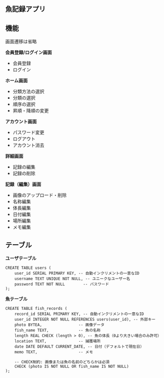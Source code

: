 ## 魚記録アプリ

## 機能
画面遷移は省略

**会員登録/ログイン画面**
- 会員登録
- ログイン

**ホーム画面**
- 分類方法の選択
- 分類の選択
- 順序の選択
- 昇順・降順の変更

**アカウント画面**
- パスワード変更
- ログアウト
- アカウント消去

**詳細画面**
- 記録の編集
- 記録の削除

**記録（編集）画面**
- 画像のアップロード・削除
- 名称編集
- 体長編集
- 日付編集
- 場所編集
- メモ編集

## テーブル

**ユーザテーブル**
```
CREATE TABLE users (
    user_id SERIAL PRIMARY KEY, -- 自動インクリメントの一意なID
    username TEXT UNIQUE NOT NULL, -- ユニークなユーザー名
    password TEXT NOT NULL        -- パスワード
);
```

**魚テーブル**
```
CREATE TABLE fish_records (
    record_id SERIAL PRIMARY KEY, -- 自動インクリメントの一意なID
    user_id INTEGER NOT NULL REFERENCES users(user_id), -- 外部キー
    photo BYTEA,                -- 画像データ
    fish_name TEXT,             -- 魚の名称
    length REAL CHECK (length > 0), -- 魚の体長（0より大きい場合のみ許可）
    location TEXT,              -- 捕獲場所
    date DATE DEFAULT CURRENT_DATE, -- 日付（デフォルトで現在日）
    memo TEXT,                  -- メモ

    -- CHECK制約: 画像または魚の名前のどちらかは必須
    CHECK (photo IS NOT NULL OR fish_name IS NOT NULL)
);
```
